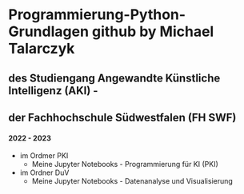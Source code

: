 # Programmierung-Python-Grundlagen github by Michael Talarczyk
## des Studiengang Angewandte Künstliche Intelligenz (AKI) - 
## der Fachhochschule Südwestfalen (FH SWF)
#### 2022 - 2023
- im Ordmer PKI<br>
  - Meine Jupyter Notebooks - Programmierung für KI (PKI)<br>
- im Ordner DuV<br>
  - Meine Jupyter Notebooks - Datenanalyse und Visualisierung<br>
